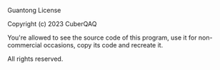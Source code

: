 Guantong License

Copyright (c) 2023 CuberQAQ

You're allowed to see the source code of this program, 
use it for non-commercial occasions, copy its code and
recreate it.

All rights reserved.
